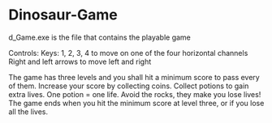 # Dinosaur-Game

d_Game.exe is the file that contains the playable game

Controls:
  Keys: 1, 2, 3, 4 to move on one of the four horizontal channels
  Right and left arrows to move left and right

The game has three levels and you shall hit a minimum score to pass every of them.
Increase your score by collecting coins. 
Collect potions to gain extra lives. One potion = one life.
Avoid the rocks, they make you lose lives!
The game ends when you hit the minimum score at level three, or if you lose all the lives.
